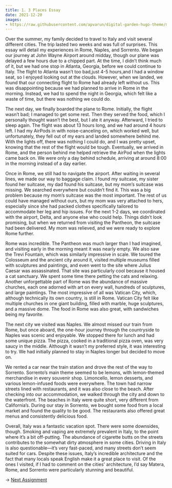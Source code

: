 ```yaml
---
title: 1. 3 Places Essay
date: 2021-12-20
images: 
- https://raw.githubusercontent.com/apvarun/digital-garden-hugo-theme/main/images/digital-garden-logo.png
---
```


Over the summer, my family decided to travel to Italy and visit several different cities. The trip lasted two weeks and was full of surprises. This essay will detail my experiences in Rome, Naples, and Sorrento.
We began our journey at John Wayne Airport around midday, though our plane was delayed a few hours due to a chipped part. At the time, I didn’t think much of it, but we had one stop in Atlanta, Georgia, before we could continue to Italy. The flight to Atlanta wasn’t too bad,just 4-5 hours,and I had a window seat, so I enjoyed looking out at the clouds. However, when we landed, we found that our connecting flight to Rome had already left without us. This was disappointing because we had planned to arrive in Rome in the morning. Instead, we had to spend the night in Georgia, which felt like a waste of time, but there was nothing we could do.

The next day, we finally boarded the plane to Rome. Initially, the flight wasn’t bad; I managed to get some rest. Then they served the food, which I personally thought wasn’t the best, but I ate it anyway. Afterward, I tried to sleep again. The flight was about 13 hours long, and we had around 4 hours left. I had my AirPods in with noise-canceling on, which worked well, but unfortunately, they fell out of my ears and landed somewhere behind me. With the lights off, there was nothing I could do, and I was pretty upset, knowing that the rest of the flight would be tough. Eventually, we arrived in Rome, and the person behind me helped retrieve the AirPod when the lights came back on. We were only a day behind schedule, arriving at around 8:00 in the morning instead of a day earlier.

Once in Rome, we still had to navigate the airport. After waiting in several lines, we made our way to baggage claim. I found my suitcase, my sister found her suitcase, my dad found his suitcase, but my mom’s suitcase was missing. We searched everywhere but couldn’t find it. This was a big problem because my mom’s suitcase was the most important. The rest of us could have managed without ours, but my mom was very attached to hers, especially since she had packed clothes specifically tailored to accommodate her leg and hip issues. For the next 1-2 days, we coordinated with the airport, Delta, and anyone else who could help. Things didn’t look promising, but when we returned from visiting the Pantheon, the suitcase had been delivered. My mom was relieved, and we were ready to explore Rome further.

Rome was incredible. The Pantheon was much larger than I had imagined, and visiting early in the morning meant it was nearly empty. We also saw the Trevi Fountain, which was similarly impressive in scale. We toured the Colosseum and the ancient city around it, visited multiple museums filled with sculptures and paintings, and even went to the site where Julius Caesar was assassinated. That site was particularly cool because it housed a cat sanctuary. We spent some time there petting the cats and relaxing. Another unforgettable part of Rome was the abundance of massive churches, each one adorned with art on every wall, hundreds of sculptures, and large paintings. The most impressive of all was Vatican City, which, although technically its own country, is still in Rome. Vatican City felt like multiple churches in one giant building, filled with marble, huge sculptures, and a massive dome. The food in Rome was also great, with sandwiches being my favorite.

The next city we visited was Naples. We almost missed our train from Rome, but once aboard, the one-hour journey through the countryside to Naples was scenic and enjoyable. We stopped there for lunch and had some unique pizza. The pizza, cooked in a traditional pizza oven, was very saucy in the middle. Although it wasn’t my preferred style, it was interesting to try. We had initially planned to stay in Naples longer but decided to move on.

We rented a car near the train station and drove the rest of the way to Sorrento. Sorrento’s main theme seemed to be lemons, with lemon-themed merchandise in every souvenir shop. Limoncello, lemon desserts, and various lemon-infused foods were everywhere. The town had narrow streets lined with restaurants, and it was also close to the beach. After checking into our accommodation, we walked through the city and down to the waterfront. The beaches in Italy were quite short, very different from California’s. During our stay in Sorrento, we bought some food from a local market and found the quality to be good. The restaurants also offered great menus and consistently delicious food.

Overall, Italy was a fantastic vacation spot. There were some downsides, though. Smoking and vaping are extremely prevalent in Italy, to the point where it’s a bit off-putting. The abundance of cigarette butts on the streets contributes to the somewhat dirty atmosphere in some cities. Driving in Italy is also questionable—it’s very fast-paced, and many streets don’t seem suited for cars. Despite these issues, Italy’s incredible architecture and the fact that many locals speak English make it a great place to visit. Of the ones I visited, if I had to comment on the cities' architecture, I’d say Matera, Rome, and Sorrento were particularly stunning and beautiful.



→ [Next Assignment](/articles/structure)
